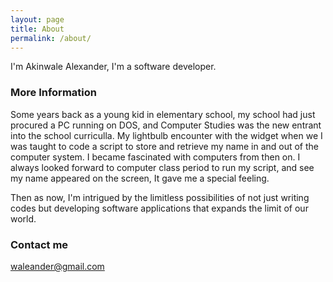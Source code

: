 ```yaml
---
layout: page
title: About
permalink: /about/
---
```


I'm Akinwale Alexander, I'm a software developer.

### More Information

Some years back as a young kid in elementary school, my school had just procured a PC running on DOS, and Computer Studies was the new entrant into the school curriculla. My lightbulb encounter with the widget when we I was taught to code a script to store and retrieve my name in and out of the computer system. I became fascinated with computers from then on. I always looked forward to computer class period to run my script, and see my name appeared on the screen, It gave me a special feeling. 

Then as now, I'm intrigued by the limitless possibilities of not just writing codes but developing software applications that expands the limit of our world.

### Contact me

[waleander@gmail.com](mailto:waleander@gmail.com)